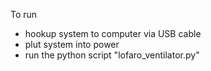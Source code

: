 To run
* hookup system to computer via USB cable
* plut system into power
* run the python script "lofaro_ventilator.py"
